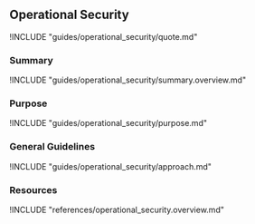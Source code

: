 ## Operational Security

!INCLUDE "guides/operational_security/quote.md"

### Summary

!INCLUDE "guides/operational_security/summary.overview.md"

### Purpose

!INCLUDE "guides/operational_security/purpose.md"

### General Guidelines

!INCLUDE "guides/operational_security/approach.md"

### Resources

!INCLUDE "references/operational_security.overview.md"
